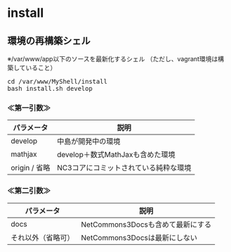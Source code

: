 # install

## 環境の再構築シェル
※/var/www/app以下のソースを最新化するシェル
（ただし、vagrant環境は構築していること）

<pre>
cd /var/www/MyShell/install
bash install.sh develop
</pre>

### ≪第一引数≫

| パラメータ         | 説明                                  |
| ------------------ | ------------------------------------- |
| develop            | 中島が開発中の環境                    |
| mathjax            | develop＋数式MathJaxも含めた環境      |
| origin / 省略      | NC3コアにコミットされている純粋な環境 |

### ≪第二引数≫

| パラメータ         | 説明                                  |
| ------------------ | ------------------------------------- |
| docs               | NetCommons3Docsも含めて最新にする     |
| それ以外（省略可） | NetCommons3Docsは最新にしない         |
